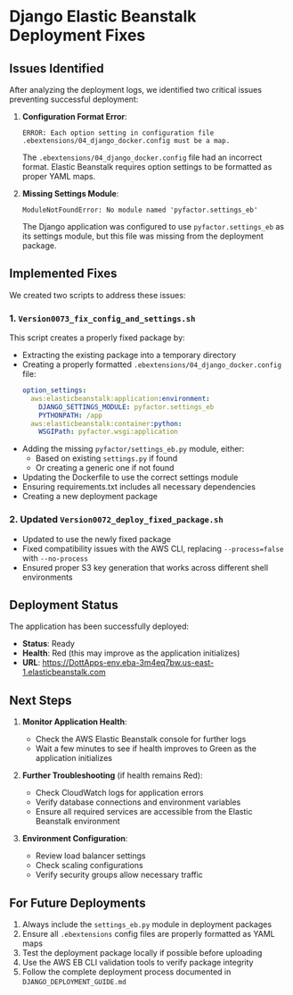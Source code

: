 # Django Elastic Beanstalk Deployment Fixes

## Issues Identified

After analyzing the deployment logs, we identified two critical issues preventing successful deployment:

1. **Configuration Format Error**: 
   ```
   ERROR: Each option setting in configuration file .ebextensions/04_django_docker.config must be a map.
   ```
   The `.ebextensions/04_django_docker.config` file had an incorrect format. Elastic Beanstalk requires option settings to be formatted as proper YAML maps.

2. **Missing Settings Module**:
   ```
   ModuleNotFoundError: No module named 'pyfactor.settings_eb'
   ```
   The Django application was configured to use `pyfactor.settings_eb` as its settings module, but this file was missing from the deployment package.

## Implemented Fixes

We created two scripts to address these issues:

### 1. `Version0073_fix_config_and_settings.sh`

This script creates a properly fixed package by:

- Extracting the existing package into a temporary directory
- Creating a properly formatted `.ebextensions/04_django_docker.config` file:
  ```yaml
  option_settings:
    aws:elasticbeanstalk:application:environment:
      DJANGO_SETTINGS_MODULE: pyfactor.settings_eb
      PYTHONPATH: /app
    aws:elasticbeanstalk:container:python:
      WSGIPath: pyfactor.wsgi:application
  ```
- Adding the missing `pyfactor/settings_eb.py` module, either:
  - Based on existing `settings.py` if found
  - Or creating a generic one if not found
- Updating the Dockerfile to use the correct settings module
- Ensuring requirements.txt includes all necessary dependencies
- Creating a new deployment package

### 2. Updated `Version0072_deploy_fixed_package.sh`

- Updated to use the newly fixed package
- Fixed compatibility issues with the AWS CLI, replacing `--process=false` with `--no-process`
- Ensured proper S3 key generation that works across different shell environments

## Deployment Status

The application has been successfully deployed:
- **Status**: Ready
- **Health**: Red (this may improve as the application initializes)
- **URL**: https://DottApps-env.eba-3m4eq7bw.us-east-1.elasticbeanstalk.com

## Next Steps

1. **Monitor Application Health**:
   - Check the AWS Elastic Beanstalk console for further logs
   - Wait a few minutes to see if health improves to Green as the application initializes

2. **Further Troubleshooting** (if health remains Red):
   - Check CloudWatch logs for application errors
   - Verify database connections and environment variables
   - Ensure all required services are accessible from the Elastic Beanstalk environment

3. **Environment Configuration**:
   - Review load balancer settings
   - Check scaling configurations
   - Verify security groups allow necessary traffic

## For Future Deployments

1. Always include the `settings_eb.py` module in deployment packages
2. Ensure all `.ebextensions` config files are properly formatted as YAML maps
3. Test the deployment package locally if possible before uploading
4. Use the AWS EB CLI validation tools to verify package integrity
5. Follow the complete deployment process documented in `DJANGO_DEPLOYMENT_GUIDE.md` 